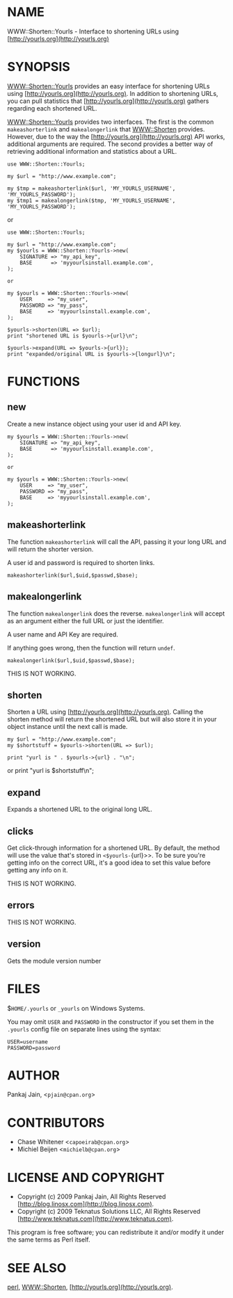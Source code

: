 # NAME

WWW::Shorten::Yourls - Interface to shortening URLs using [http://yourls.org](http://yourls.org)

# SYNOPSIS

[WWW::Shorten::Yourls](https://metacpan.org/pod/WWW::Shorten::Yourls) provides an easy interface for shortening URLs
using [http://yourls.org](http://yourls.org). In addition to shortening URLs, you can pull
statistics that [http://yourls.org](http://yourls.org) gathers regarding each shortened URL.

[WWW::Shorten::Yourls](https://metacpan.org/pod/WWW::Shorten::Yourls) provides two interfaces. The first is the common
`makeashorterlink` and `makealongerlink` that [WWW::Shorten](https://metacpan.org/pod/WWW::Shorten) provides.
However, due to the way the [http://yourls.org](http://yourls.org) API works, additional
arguments are required. The second provides a better way of retrieving
additional information and statistics about a URL.

    use WWW::Shorten::Yourls;

    my $url = "http://www.example.com";

    my $tmp = makeashorterlink($url, 'MY_YOURLS_USERNAME', 'MY_YOURLS_PASSWORD');
    my $tmp1 = makealongerlink($tmp, 'MY_YOURLS_USERNAME', 'MY_YOURLS_PASSWORD');

or

    use WWW::Shorten::Yourls;

    my $url = "http://www.example.com";
    my $yourls = WWW::Shorten::Yourls->new(
        SIGNATURE => "my_api_key",
        BASE      => 'myyourlsinstall.example.com',
    );

    or

    my $yourls = WWW::Shorten::Yourls->new(
        USER     => "my_user",
        PASSWORD => "my_pass",
        BASE     => 'myyourlsinstall.example.com',
    );

    $yourls->shorten(URL => $url);
    print "shortened URL is $yourls->{url}\n";

    $yourls->expand(URL => $yourls->{url});
    print "expanded/original URL is $yourls->{longurl}\n";

# FUNCTIONS

## new

Create a new instance object using your user id and API key.

    my $yourls = WWW::Shorten::Yourls->new(
        SIGNATURE => "my_api_key",
        BASE      => 'myyourlsinstall.example.com',
    );

    or

    my $yourls = WWW::Shorten::Yourls->new(
        USER     => "my_user",
        PASSWORD => "my_pass",
        BASE     => 'myyourlsinstall.example.com',
    );

## makeashorterlink

The function `makeashorterlink` will call the API, passing it
your long URL and will return the shorter version.

A user id and password is required to shorten links.

    makeashorterlink($url,$uid,$passwd,$base);

## makealongerlink

The function `makealongerlink` does the reverse. `makealongerlink`
will accept as an argument either the full URL or just the identifier.

A user name and API Key are required.

If anything goes wrong, then the function will return `undef`.

    makealongerlink($url,$uid,$passwd,$base);

THIS IS NOT WORKING.

## shorten

Shorten a URL using [http://yourls.org](http://yourls.org). Calling the shorten method will
return the shortened URL but will also store it in your object instance
until the next call is made.

    my $url = "http://www.example.com";
    my $shortstuff = $yourls->shorten(URL => $url);

    print "yurl is " . $yourls->{url} . "\n";
or
    print "yurl is $shortstuff\n";

## expand

Expands a shortened URL to the original long URL.

## clicks

Get click-through information for a shortened URL. By
default, the method will use the value that's stored in
`<$yourls-`{url}>>. To be sure you're getting info on the correct URL,
it's a good idea to set this value before getting any info on it.

THIS IS NOT WORKING.

## errors

THIS IS NOT WORKING.

## version

Gets the module version number

# FILES

$`HOME/.yourls` or `_yourls` on Windows Systems.

You may omit `USER` and `PASSWORD` in the constructor if you set them in the
`.yourls` config file on separate lines using the syntax:

    USER=username
    PASSWORD=password

# AUTHOR

Pankaj Jain, <`pjain@cpan.org`>

# CONTRIBUTORS

- Chase Whitener <`capoeirab@cpan.org`>
- Michiel Beijen <`michielb@cpan.org`>

# LICENSE AND COPYRIGHT

- Copyright (c) 2009 Pankaj Jain, All Rights Reserved [http://blog.linosx.com](http://blog.linosx.com).
- Copyright (c) 2009 Teknatus Solutions LLC, All Rights Reserved [http://www.teknatus.com](http://www.teknatus.com).

This program is free software; you can redistribute it and/or modify it
under the same terms as Perl itself.

# SEE ALSO

[perl](https://metacpan.org/pod/perl), [WWW::Shorten](https://metacpan.org/pod/WWW::Shorten), [http://yourls.org](http://yourls.org).
